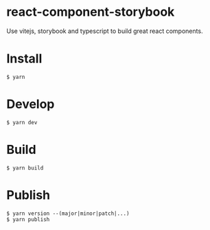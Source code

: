 # react-component-storybook

Use vitejs, storybook and typescript to build great react components.

# Install

```
$ yarn
```

# Develop

```
$ yarn dev
```

# Build

```
$ yarn build
```

# Publish

```
$ yarn version --(major|minor|patch|...)
$ yarn publish
```

